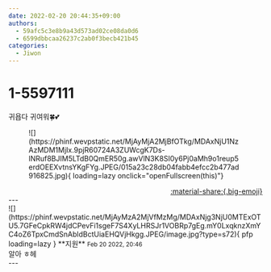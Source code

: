 ```yaml
---
date: 2022-02-20 20:44:35+09:00
authors:
  - 59afc5c3e8b9a43d573ad02ce08da0d6
  - 6599dbbcaa26237c2ab0f3becb421b45
categories:
  - Jiwon
---
```


# 1-5597111

<div class="post-container" markdown="1">
<div class="content-container md-sidebar__scrollwrap" markdown="1">

귀욥다 귀여워🍀💕
<figure markdown="1">
![](https://phinf.wevpstatic.net/MjAyMjA2MjBfOTkg/MDAxNjU1NzAzMDM1MjIx.9pjR60724A3ZUWcgK7Ds-lNRuf8BJIM5LTdB0QmER50g.awVlN3K8SI0y6Pj0aMh9o1reup5erdOEEXvtnsYKgFYg.JPEG/015a23c28db04fabb4efcc2b477ad916825.jpg){ loading=lazy onclick="openFullscreen(this)"}
</figure>


</div>
</div>

<div style="text-align: right;" markdown="1">
<a href="https://weverse.io/fromis9/fanpost/1-5597111" style="text-align: right;">:material-share:{.big-emoji}</a>
</div>
---

<div class="comments-container md-sidebar__scrollwrap" markdown="1">
<div class="comment" markdown="1">
<div class='id-container' markdown="1">
![](https://phinf.wevpstatic.net/MjAyMzA2MjVfMzMg/MDAxNjg3NjU0MTExOTU5.7GFeCpkRW4jdCPevFi1sgeF7S4XyLHRSJr1VOBRp7gEg.mY0LxqknzXmYC4oZ6TpxCmdSnAbldBctUiaEHQVjHkgg.JPEG/image.jpg?type=s72){ pfp loading=lazy }
**<span class="artist">지원</span>** <small>Feb 20 2022, 20:46</small><br>
</div>
<div class='comment-body' markdown="1">
알아 ㅎ헤
</div>
</div>
</div>
---

